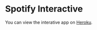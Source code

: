 # Spotify Interactive

You can view the interative app on [Heroku](https://spotify-interactive.herokuapp.com).

